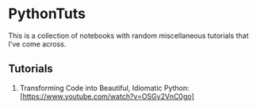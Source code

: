 # PythonTuts

This is a collection of notebooks with random miscellaneous tutorials that I've come across.

## Tutorials
1. Transforming Code into Beautiful, Idiomatic Python: [https://www.youtube.com/watch?v=OSGv2VnC0go]

